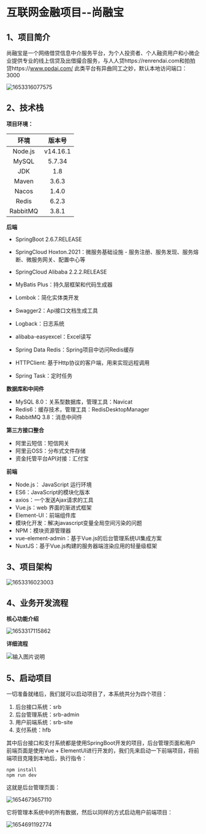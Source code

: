 # 互联网金融项目--尚融宝

## 1、项目简介

尚融宝是一个网络借贷信息中介服务平台，为个人投资者、个人融资用户和小微企业提供专业的线上信贷及出借撮合服务，与人人贷https://renrendai.com和拍拍贷https://www.ppdai.com/  此类平台有异曲同工之妙，默认本地访问端口：3000

![1653316077575](C:\Users\lemon\Desktop\互联网金融项目\Lemon-Srb\assets\1653316077575.png)

## 2、技术栈

**项目环境：**

|   环境   |  版本号  |
| :------: | :------: |
| Node.js  | v14.16.1 |
|  MySQL   |  5.7.34  |
|   JDK    |   1.8    |
|  Maven   |  3.6.3   |
|  Nacos   |  1.4.0   |
|  Redis   |  6.2.3   |
| RabbitMQ |  3.8.1   |

**后端**

- SpringBoot 2.6.7.RELEASE

- SpringCloud Hoxton.2021：微服务基础设施 - 服务注册、服务发现、服务熔断、微服务网关、配置中心等

- SpringCloud Alibaba 2.2.2.RELEASE

- MyBatis Plus：持久层框架和代码生成器

- Lombok：简化实体类开发

- Swagger2：Api接口文档生成工具

- Logback：日志系统

- alibaba-easyexcel：Excel读写

- Spring Data Redis：Spring项目中访问Redis缓存

- HTTPClient: 基于Http协议的客户端，用来实现远程调用

- Spring Task：定时任务


**数据库和中间件**

- MySQL 8.0：关系型数据库，管理工具：Navicat
- Redis6：缓存技术，管理工具：RedisDesktopManager
- RabbitMQ 3.8：消息中间件

**第三方接口整合**

- 阿里云短信：短信网关
- 阿里云OSS：分布式文件存储
- 资金托管平台API对接：汇付宝

**前端**

- Node.js： JavaScript 运行环境
- ES6：JavaScript的模块化版本
- axios：一个发送Ajax请求的工具
- Vue.js：web 界面的渐进式框架
- Element-UI：前端组件库
- 模块化开发：解决javascript变量全局空间污染的问题
- NPM：模块资源管理器
- vue-element-admin：基于Vue.js的后台管理系统UI集成方案
- NuxtJS：基于Vue.js构建的服务器端渲染应用的轻量级框架

## 3、项目架构

![1653316023003](C:\Users\lemon\Desktop\互联网金融项目\Lemon-Srb\assets\1653316023003.png)

## 4、业务开发流程

**核心功能介绍**

![1653317115862](C:\Users\lemon\Desktop\互联网金融项目\Lemon-Srb\assets\1653317115862.png)

**详细流程**

![输入图片说明](https://images.gitee.com/uploads/images/2021/0331/092043_c2e31f08_7758392.png "屏幕截图.png")

## 5、启动项目

一切准备就绪后，我们就可以启动项目了，本系统共分为四个项目：

1. 后台接口系统：srb
2. 后台管理系统：srb-admin
3. 用户前端系统：srb-site
4. 支付系统：hfb

其中后台接口和支付系统都是使用SpringBoot开发的项目，后台管理页面和用户前端页面是使用Vue + ElementUI进行开发的，我们先来启动一下前端项目，将前端项目克隆到本地后，执行指令：

```shell
npm install
npm run dev
```

这就是后台管理页面：

![1654673657110](C:\Users\lemon\Desktop\互联网金融项目\Lemon-Srb\assets\1654673657110.png)

它将管理本系统中的所有数据，然后以同样的方式启动用户前端项目：

![1654691192774](C:\Users\lemon\Desktop\互联网金融项目\Lemon-Srb\assets\1654691192774.png)